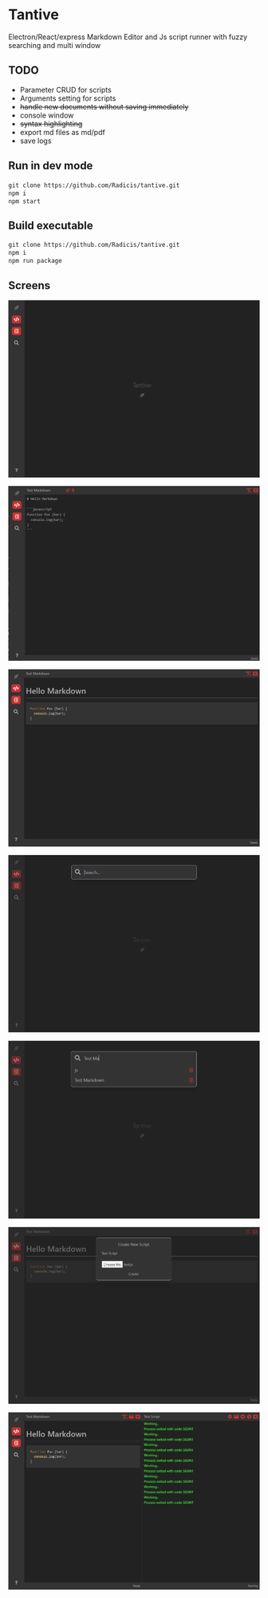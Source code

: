 # Tantive
Electron/React/express Markdown Editor and Js script runner with fuzzy searching and multi window

## TODO

* Parameter CRUD for scripts
* Arguments setting for scripts
* ~~handle new documents without saving immediately~~
* console window
* ~~syntax highlighting~~
* export md files as md/pdf
* save logs

## Run in dev mode

```
git clone https://github.com/Radicis/tantive.git
npm i
npm start
```

## Build executable

```
git clone https://github.com/Radicis/tantive.git
npm i
npm run package
```

## Screens


![tantive](https://github.com/Radicis/tantive/blob/master/images/tantive1.PNG?raw=true)

![tantive](https://github.com/Radicis/tantive/blob/master/images/tantive2.PNG?raw=true)

![tantive](https://github.com/Radicis/tantive/blob/master/images/tantive3.PNG?raw=true)

![tantive](https://github.com/Radicis/tantive/blob/master/images/tantive4.PNG?raw=true)

![tantive](https://github.com/Radicis/tantive/blob/master/images/tantive5.PNG?raw=true)

![tantive](https://github.com/Radicis/tantive/blob/master/images/tantive6.PNG?raw=true)

![tantive](https://github.com/Radicis/tantive/blob/master/images/tantive7.PNG?raw=true)

